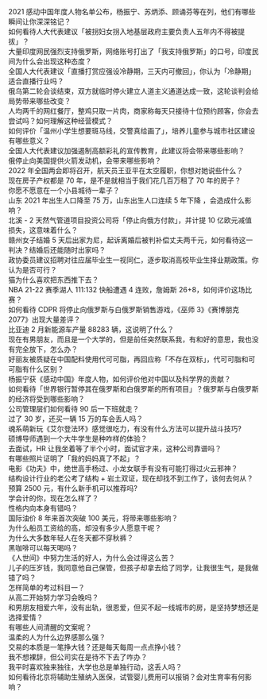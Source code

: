 2021 感动中国年度人物名单公布，杨振宁、苏炳添、顾诵芬等在列，他们有哪些瞬间让你深深铭记？  
如何看待人大代表建议「被拐妇女拐入地基层政府主要负责人五年内不得被提拔」？  
大量印度网民强烈支持俄罗斯，网络账号打出了「我支持俄罗斯」的口号，印度民间为什么会出现这种态度？  
全国人大代表建议「直播打赏应强设冷静期，三天内可撤回」，你认为「冷静期」适合直播行业吗？  
俄乌第二轮会谈结束，双方就临时停火建立人道主义通道达成一致，这轮谈判会给局势带来哪些改变？  
人均两千的网红餐厅，整鸡只取一片肉，商家称每天只接待十位预约顾客，你会去尝试吗？如何理解这种经营模式？  
如何评价「温州小学生想要斑马线，交警真给画了」，培养儿童参与城市社区建设有哪些意义？  
全国人大代表建议加强遏制高额彩礼的宣传教育，此建议将会带来哪些影响？  
俄停止向美国提供火箭发动机，会带来哪些影响？  
2022 年全国两会即将召开，航天员王亚平在太空履职，你想对她说些什么？  
现在房子产权都是 70 年，是不是就相当于我们花几百万租了 70 年的房子？  
你愿不愿意在一个小县城待一辈子？  
山东 2021 年出生人口降至 75 万，山东出生人口连续 5 年下降 ，会造成什么影响？  
北溪 - 2 天然气管道项目投资公司将「停止向俄方付款」，并计提 10 亿欧元减值损失，这意味着什么？  
赣州女子结婚 5 天后出家为尼，起诉离婚后被判补偿丈夫两千元，如何看待这一判决？结婚后还能随时出家吗？  
政协委员建议招聘对往应届毕业生一视同仁，逐步取消高校毕业生择业期政策。你认为是否可行？  
猫为什么喜欢把东西推下去？  
NBA 21-22 赛季湖人 111:132 快船遭遇 4 连败，詹姆斯 26+8，如何评价这场比赛？  
如何看待 CDPR 将停止向俄罗斯与白俄罗斯销售游戏，《巫师 3》《赛博朋克 2077》出现大量差评？  
比亚迪 2 月新能源车产量 88283 辆，这说明了什么？  
现在有男朋友，而且是一个大学的，但是前任突然联系我，有和好的意思，我也没有完全放下，怎么办？  
好丽友被质疑在中国配料使用代可可脂，再回应称「不存在双标」，代可可脂和可可脂有什么区别？  
杨振宁获《感动中国》年度人物，如何评价他对中国以及科学界的贡献？  
如何看待「世界银行暂停其在俄罗斯和白俄罗斯的所有项目」？俄罗斯与白俄罗斯的经济将受到哪些影响？  
公司管理层们如何看待 90 后一下班就走？  
过了 30 岁，还买一辆 15 万的车会丢人吗？  
魂系萌新玩《艾尔登法环》感觉很吃力，有没有什么方法可以提升战斗技巧?  
硕博导师遇到一个大牛学生是种咋样的体验？  
去面试，HR 让我坐着等了半个小时，面试官才来，这种公司靠谱吗？  
有哪些照片证明了「我的妈妈真了不起」？  
电影《功夫》中，绝世高手杨过、小龙女联手有没有可能打得过火云邪神？  
结构设计行业的老公考了结构 + 岩土双证，现在却找不到工作了，该何去何从？  
预算 2500 元，有什么新手机可以推荐吗?  
学会计的你，现在怎么样了？  
性格内向本身有错吗？  
国际油价 8 年来首次突破 100 美元，将带来哪些影响？  
为什么船员工资给的高，却没有多少人愿意干呢？  
为什么大多数年轻人在冬天都不穿秋裤？  
黑咖啡可以每天喝吗？  
《人世间》中努力生活的好人，为什么会过得这么苦？  
儿子的压岁钱，我同意他自己保管，但孩子却拿去给了同学，让我很生气，是我做错了吗？  
怎样简单的考过科目一？  
从高二开始努力学习会晚吗？  
和男朋友相爱六年，没有出轨，很恩爱，但买不起一线城市的房，是坚持梦想还是选择爱情？  
有哪些人间清醒的文案呢？  
温柔的人为什么边界感那么强？  
交易的本质是一笔挣大钱？还是每天每周一点点挣小钱？  
我不想裸辞，但公司实在是待不下去了咋办？  
我平时喜欢独来独往，大学也总是单独行动，这丢人吗？  
如何看待北京将辅助生殖纳入医保，试管婴儿费用可以报销？会对生育率有何影响？  
